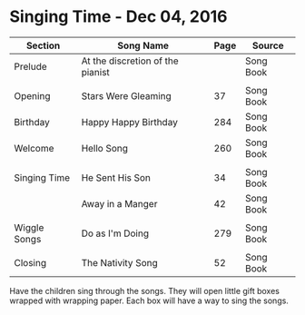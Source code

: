 Singing Time - Dec 04, 2016
===========================

| Section      | Song Name                        | Page | Source    |
|--------------|----------------------------------|------|-----------|
| Prelude      | At the discretion of the pianist |      | Song Book |
|              |                                  |      |           |
| Opening      | Stars Were Gleaming              | 37   | Song Book |
| Birthday     | Happy Happy Birthday             | 284  | Song Book |
| Welcome      | Hello Song                       | 260  | Song Book |
|              |                                  |      |           |
| Singing Time | He Sent His Son                  | 34   | Song Book |
|              | Away in a Manger                 | 42   | Song Book |
|              |                                  |      |           |
| Wiggle Songs | Do as I'm Doing                  | 279  | Song Book |
|              |                                  |      |           |
| Closing      | The Nativity Song                | 52   | Song Book |

Have the children sing through the songs. They will open little gift boxes wrapped with wrapping paper. Each box will have a way to sing the songs.